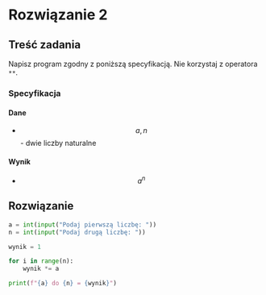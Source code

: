 # Rozwiązanie 2

## Treść zadania

Napisz program zgodny z poniższą specyfikacją. Nie korzystaj z operatora `**`.

### Specyfikacja

#### Dane

* $$a, n$$ - dwie liczby naturalne

#### Wynik

* $$a^n$$ 

## Rozwiązanie

```python
a = int(input("Podaj pierwszą liczbę: "))
n = int(input("Podaj drugą liczbę: "))

wynik = 1

for i in range(n):
    wynik *= a

print(f"{a} do {n} = {wynik}")
```
